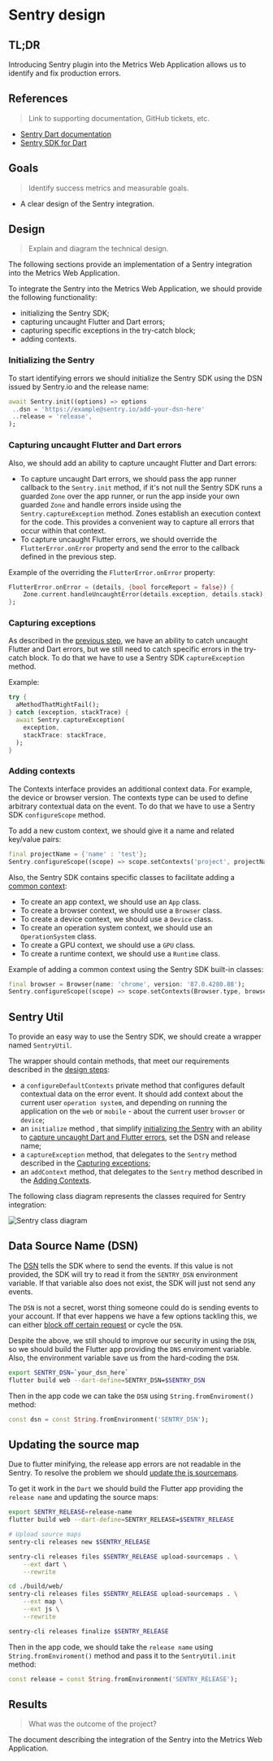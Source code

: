 # Sentry design

## TL;DR

Introducing Sentry plugin into the Metrics Web Application allows us to identify and fix production errors.

## References
> Link to supporting documentation, GitHub tickets, etc.

* [Sentry Dart documentation](https://docs.sentry.io/platforms/dart/)
* [Sentry SDK for Dart](https://pub.dev/packages/sentry)

## Goals
> Identify success metrics and measurable goals.

* A clear design of the Sentry integration.

## Design
> Explain and diagram the technical design.

The following sections provide an implementation of a Sentry integration into the Metrics Web Application.

To integrate the Sentry into the Metrics Web Application, we should provide the following functionality:
- initializing the Sentry SDK;
- capturing uncaught Flutter and Dart errors;
- capturing specific exceptions in the try-catch block;
- adding contexts.

### Initializing the Sentry

To start identifying errors we should initialize the Sentry SDK using the DSN issued by Sentry.io and the release name:

```dart
await Sentry.init((options) => options
 ..dsn = 'https://example@sentry.io/add-your-dsn-here'
 ..release = 'release',
);
```

### Capturing uncaught Flutter and Dart errors

Also, we should add an ability to capture uncaught Flutter and Dart errors:

- To capture uncaught Dart errors, we should pass the app runner callback to the `Sentry.init` method, if it's not null the Sentry SDK runs a guarded `Zone` over the app runner, or run the app inside your own guarded `Zone` and handle errors inside using the `Sentry.captureException` method. Zones establish an execution context for the code. This provides a convenient way to capture all errors that occur within that context.
- To capture uncaught Flutter errors, we should override the `FlutterError.onError` property and send the error to the callback defined in the previous step.

Example of the overriding the `FlutterError.onError` property:

```dart
FlutterError.onError = (details, {bool forceReport = false}) {
    Zone.current.handleUncaughtError(details.exception, details.stack);
};
```

### Capturing exceptions

As described in the [previous step](#capturing-uncaught-flutter-and-dart-errors), we have an ability to catch uncaught Flutter and Dart errors, but we still need to catch specific errors in the try-catch block. To do that we have to use a Sentry SDK `captureException` method.

Example: 

```dart
try {
  aMethodThatMightFail();
} catch (exception, stackTrace) {
  await Sentry.captureException(
    exception,
    stackTrace: stackTrace,
  );
}
```

### Adding contexts

The Contexts interface provides an additional context data. For example, the device or browser version. The contexts type can be used to define arbitrary contextual data on the event. To do that we have to use a Sentry SDK `configureScope` method.

To add a new custom context, we should give it a name and related key/value pairs:

```dart
final projectName = {'name' : 'test'};
Sentry.configureScope((scope) => scope.setContexts('project', projectName));
```

Also, the Sentry SDK contains specific classes to facilitate adding a [common context](https://develop.sentry.dev/sdk/event-payloads/contexts/):
- To create an app context, we should use an `App` class.
- To create a browser context, we should use a `Browser` class.
- To create a device context, we should use a `Device` class.
- To create an operation system context, we should use an `OperationSystem` class.
- To create a GPU context, we should use a `GPU` class.
- To create a runtime context, we should use a `Runtime` class.

Example of adding a common context using the Sentry SDK built-in classes:

```dart
final browser = Browser(name: 'chrome', version: '87.0.4280.88');
Sentry.configureScope((scope) => scope.setContexts(Browser.type, browser));
```

## Sentry Util

To provide an easy way to use the Sentry SDK, we should create a wrapper named `SentryUtil`. 

The wrapper should contain methods, that meet our requirements described in the [design steps](#design):

- a `configureDefaultContexts` private method that configures default contextual data on the error event. It should add context about the current user `operation system`, and depending on running the application on the `web` or `mobile` - about the current user `browser` or `device`;
- an `initialize` method , that simplify [initializing the Sentry](#initializing-the-sentry) with an ability to [capture uncaught Dart and Flutter errors](#capturing-uncaught-flutter-and-dart-errors), set the DSN and release name;
- a `captureException` method, that delegates to the `Sentry` method described in the [Capturing exceptions](#capturing-exceptions);
- an `addContext` method, that delegates to the `Sentry` method described in the [Adding Contexts](#adding-contexts).

The following class diagram represents the classes required for Sentry integration: 

![Sentry class diagram](http://www.plantuml.com/plantuml/proxy?cache=no&fmt=svg&src=https://github.com/platform-platform/monorepo/raw/sentry_design/metrics/web/docs/features/sentry/diagrams/sentry_util_class_diagram.puml)

## Data Source Name (DSN)
The [DSN](https://docs.sentry.io/product/sentry-basics/dsn-explainer/) tells the SDK where to send the events. If this value is not provided, the SDK will try to read it from the `SENTRY_DSN` environment variable. If that variable also does not exist, the SDK will just not send any events.

The `DSN` is not a secret, worst thing someone could do is sending events to your account. If that ever happens we have a few options tackling this, we can either [block off certain request](https://docs.sentry.io/product/accounts/quotas/#inbound-data-filters) or cycle the `DSN`.

Despite the above, we still should to improve our security in using the `DSN`, so we should build the Flutter app providing the `DNS` enviroment variable. Also, the environment variable save us from the hard-coding the `DSN`.

```bash
export SENTRY_DSN=`your_dsn_here`
flutter build web --dart-define=SENTRY_DSN=$SENTRY_DSN
```

Then in the app code we can take the `DSN` using `String.fromEnviroment()` method:

```dart
const dsn = const String.fromEnvironment('SENTRY_DSN');
```

## Updating the source map

Due to flutter minifying, the release app errors are not readable in the Sentry. To resolve the problem we should [update the js sourcemaps](https://docs.sentry.io/platforms/javascript/sourcemaps). 

To get it work in the `Dart` we should build the Flutter app providing the `release name` and updating the source maps:

```bash
export SENTRY_RELEASE=release-name
flutter build web --dart-define=SENTRY_RELEASE=$SENTRY_RELEASE

# Upload source maps
sentry-cli releases new $SENTRY_RELEASE

sentry-cli releases files $SENTRY_RELEASE upload-sourcemaps . \
    --ext dart \
    --rewrite

cd ./build/web/
sentry-cli releases files $SENTRY_RELEASE upload-sourcemaps . \
    --ext map \
    --ext js \
    --rewrite

sentry-cli releases finalize $SENTRY_RELEASE
```

Then in the app code, we should take the `release name` using `String.fromEnviroment()` method and pass it to the `SentryUtil.init` method:

```dart
const release = const String.fromEnvironment('SENTRY_RELEASE');
```

## Results
> What was the outcome of the project?

The document describing the integration of the Sentry into the Metrics Web Application.
